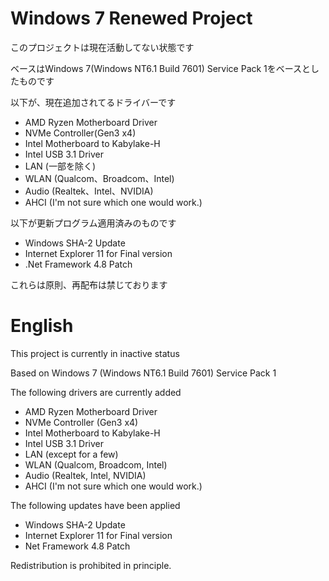 # Windows 7 Renewed Project

このプロジェクトは現在活動してない状態です

ベースはWindows 7(Windows NT6.1 Build 7601) Service Pack 1をベースとしたものです

以下が、現在追加されてるドライバーです
* AMD Ryzen Motherboard Driver
* NVMe Controller(Gen3 x4)
* Intel Motherboard to Kabylake-H
* Intel USB 3.1 Driver
* LAN (一部を除く)
* WLAN (Qualcom、Broadcom、Intel)
* Audio (Realtek、Intel、NVIDIA)
* AHCI (I'm not sure which one would work.)

以下が更新プログラム適用済みのものです
* Windows SHA-2 Update
* Internet Explorer 11 for Final version
* .Net Framework 4.8 Patch

これらは原則、再配布は禁じております

# English
This project is currently in inactive status

Based on Windows 7 (Windows NT6.1 Build 7601) Service Pack 1

The following drivers are currently added
* AMD Ryzen Motherboard Driver
* NVMe Controller (Gen3 x4)
* Intel Motherboard to Kabylake-H
* Intel USB 3.1 Driver
* LAN (except for a few)
* WLAN (Qualcom, Broadcom, Intel)
* Audio (Realtek, Intel, NVIDIA)
* AHCI (I'm not sure which one would work.)

The following updates have been applied
* Windows SHA-2 Update
* Internet Explorer 11 for Final version
* Net Framework 4.8 Patch

Redistribution is prohibited in principle.
